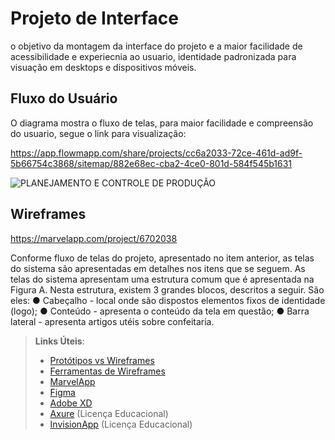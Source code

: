 
# Projeto de Interface

 o objetivo da montagem da interface do projeto e a maior facilidade de acessibilidade e experiecnia ao usuario, identidade padronizada para visuação em desktops e dispositivos móveis. 

## Fluxo do Usuário


O diagrama mostra o fluxo de telas, para maior facilidade e compreensão do usuario, segue o link para visualização:


https://app.flowmapp.com/share/projects/cc6a2033-72ce-461d-ad9f-5b66754c3868/sitemap/882e68ec-cba2-4ce0-801d-584f545b1631

![PLANEJAMENTO E CONTROLE DE PRODUÇÃO](https://user-images.githubusercontent.com/128753930/233852752-9408f9e4-6a68-45bc-accc-ccd67378a0a5.png)


## Wireframes

https://marvelapp.com/project/6702038

Conforme fluxo de telas do projeto, apresentado no item anterior, as telas do sistema são
apresentadas em detalhes nos itens que se seguem. As telas do sistema apresentam uma
estrutura comum que é apresentada na Figura A. Nesta estrutura, existem 3 grandes blocos,
descritos a seguir. São eles:
● Cabeçalho - local onde são dispostos elementos fixos de identidade (logo);
● Conteúdo - apresenta o conteúdo da tela em questão;
● Barra lateral - apresenta artigos utéis sobre confeitaria.

 
> **Links Úteis**:
> - [Protótipos vs Wireframes](https://www.nngroup.com/videos/prototypes-vs-wireframes-ux-projects/)
> - [Ferramentas de Wireframes](https://rockcontent.com/blog/wireframes/)
> - [MarvelApp](https://marvelapp.com/developers/documentation/tutorials/)
> - [Figma](https://www.figma.com/)
> - [Adobe XD](https://www.adobe.com/br/products/xd.html#scroll)
> - [Axure](https://www.axure.com/edu) (Licença Educacional)
> - [InvisionApp](https://www.invisionapp.com/) (Licença Educacional)
